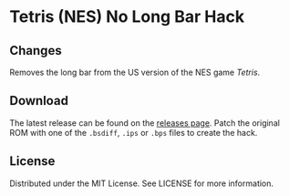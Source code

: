 # Tetris (NES) No Long Bar Hack

## Changes
Removes the long bar from the US version of the NES game *Tetris*.

## Download
The latest release can be found on the
[releases page](https://github.com/lightbulb-sun/tetris-nolongbar/releases).
Patch the original ROM with one of the `.bsdiff`, `.ips` or `.bps` files
to create the hack.

## License
Distributed under the MIT License. See LICENSE for more information.
